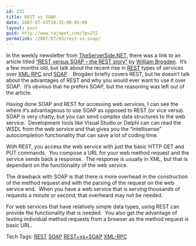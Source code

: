 ```yaml
---
id: 232
title: REST vs SOAP
date: 2007-07-03T18:35:00-05:00
layout: post
guid: http://www.rajapet.com/?p=232
permalink: /2007/07/03/rest-vs-soap/
---
```

In the weekly newsletter from [TheServerSide.NET](http://www.theserverside.net/), there was a link to an article titled [&#8220;REST versus SOAP &#8211; the REST story&#8221;](http://searchwebservices.techtarget.com/tip/0,289483,sid26_gci1227190,00.html?track=NL-462&ad=595566&Offer=WStsnret73rest&asrc=EM_NLN_1720842&uid=3232655) by [William Brogden](http://www.wbrogden.com/).  It&#8217;s a few months old, but talk about the recent rise in [REST](http://en.wikipedia.org/wiki/REST) types of services over [XML-RPC](http://en.wikipedia.org/wiki/XML-RPC) and [SOAP](http://en.wikipedia.org/wiki/SOAP).   Brogden briefly covers REST, but he doesn&#8217;t talk about the advantages of REST and why you would ever want to use it over SOAP.  It&#8217;s obvious that he prefers SOAP, but the reasoning was left out of the article.

Having done SOAP and REST for accessing web services, I can see the where it&#8217;s advantageous to use SOAP as opposed to REST (or vice versa).  SOAP is very chatty, but you can send complex data structures to the web service.  Development tools like Visual Studio or Delphi can can read the WSDL from the web service and that gives you the &#8220;intellisense&#8221; autocompletion functionality that can save a lot of coding time.

With REST, you access the web service with just the basic HTTP GET and PUT commands.  You compose a URL for your web method request and the service sends back a response.  The response is usually in XML, but that is dependant on the functionality of the web service.

The drawback with SOAP is that there is more overhead in the construction of the method request and with the parsing of the request on the web service end.  When you have a web service that is serving thousands of requests a minute or second, that overheard may not be needed.

For web services that have relatively simple data types, using REST can provide the functionality that is needed.  You also get the advantage of testing individual method requests from a browser as the method request is basic URL.  

<div>
  Tech Tags: <a href="http://technorati.com/tag/REST" rel="tag">REST</a> <a href="http://technorati.com/tag/SOAP" rel="tag">SOAP</a> <a href="http://technorati.com/tag/REST+vs+SOAP" rel="tag">REST+vs+SOAP</a> <a href="http://technorati.com/tag/XML-RPC" rel="tag">XML-RPC</a>
</div>